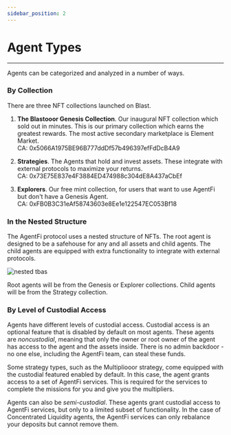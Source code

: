 ```yaml
---
sidebar_position: 2
---
```


# Agent Types
---

Agents can be categorized and analyzed in a number of ways.

### By Collection

There are three NFT collections launched on Blast.

1. **The Blastooor Genesis Collection**. Our inaugural NFT collection which sold out in minutes. This is our primary collection which earns the greatest rewards. The most active secondary marketplace is Element Market. <br/> CA: 0x5066A1975BE96B777ddDf57b496397efFdDcB4A9

2. **Strategies**. The Agents that hold and invest assets. These integrate with external protocols to maximize your returns. <br/> CA: 0x73E75E837e4F3884ED474988c304dE8A437aCbEf

3. **Explorers**. Our free mint collection, for users that want to use AgentFi but don't have a Genesis Agent. <br/> CA: 0xFB0B3C31eAf58743603e8Ee1e122547EC053Bf18

### In the Nested Structure

The AgentFi protocol uses a nested structure of NFTs. The root agent is designed to be a safehouse for any and all assets and child agents. The child agents are equipped with extra functionality to integrate with external protocols.

<div class="image_container">
  <img src="/img/diagrams/architecture nested tbas.svg" alt="nested tbas"/>
</div>

Root agents will be from the Genesis or Explorer collections. Child agents will be from the Strategy collection.

### By Level of Custodial Access

Agents have different levels of custodial access. Custodial access is an optional feature that is disabled by default on most agents. These agents are *noncustodial*, meaning that only the owner or root owner of the agent has access to the agent and the assets inside. There is no admin backdoor - no one else, including the AgentFi team, can steal these funds.

Some strategy types, such as the Multipliooor strategy, come equipped with the custodial featured enabled by default. In this case, the agent grants access to a set of AgentFi services. This is required for the services to complete the missions for you and give you the multipliers.

Agents can also be *semi-custodial*. These agents grant custodial access to AgentFi services, but only to a limited subset of functionality. In the case of Concentrated Liquidity agents, the AgentFi services can only rebalance your deposits but cannot remove them.
